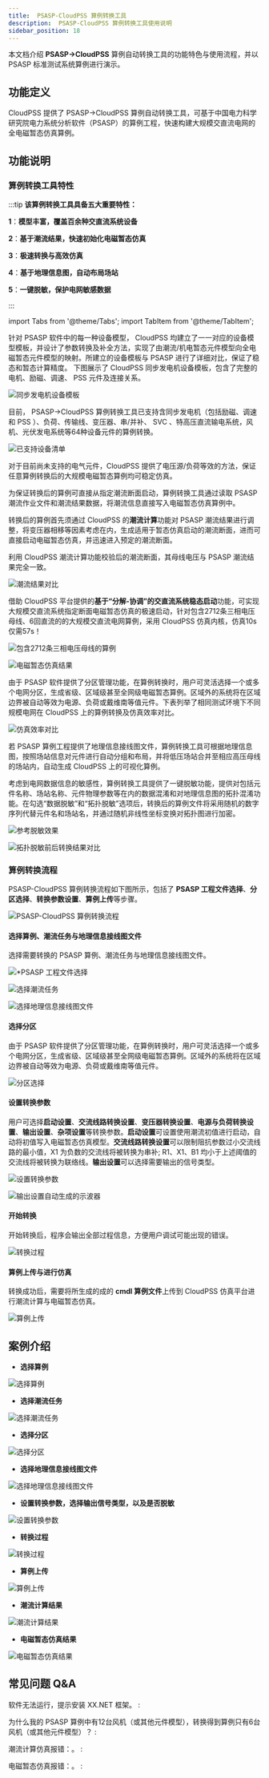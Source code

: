 ```yaml
---
title:  PSASP-CloudPSS 算例转换工具
description:  PSASP-CloudPSS 算例转换工具使用说明
sidebar_position: 18
---
```



本文档介绍 **PSASP→CloudPSS** 算例自动转换工具的功能特色与使用流程，并以 PSASP 标准测试系统算例进行演示。

## 功能定义

CloudPSS 提供了 PSASP→CloudPSS 算例自动转换工具，可基于中国电力科学研究院电力系统分析软件（PSASP）的算例工程，快速构建大规模交直流电网的全电磁暂态仿真算例。

## 功能说明

### 算例转换工具特性

:::tip
**该算例转换工具具备五大重要特性：**

**1**：**模型丰富，覆盖百余种交直流系统设备**

**2**：**基于潮流结果，快速初始化电磁暂态仿真**

**3**：**极速转换与高效仿真**

**4**：**基于地理信息图，自动布局场站**

**5**：**一键脱敏，保护电网敏感数据**

:::

import Tabs from '@theme/Tabs';
import TabItem from '@theme/TabItem';

<Tabs>
<TabItem value="feature1" label="模型丰富">

针对  PSASP 软件中的每一种设备模型， CloudPSS 均建立了一一对应的设备模型模板，并设计了参数转换及补全方法，实现了由潮流/机电暂态元件模型向全电磁暂态元件模型的映射。所建立的设备模板与 PSASP 进行了详细对比，保证了稳态和暂态计算精度。
下图展示了 CloudPSS 同步发电机设备模板，包含了完整的电机、励磁、调速、 PSS 元件及连接关系。

![同步发电机设备模板](./gen-template.jpg "同步发电机设备模板")

目前， PSASP→CloudPSS 算例转换工具已支持含同步发电机（包括励磁、调速和 PSS ）、负荷、传输线、变压器、串/并补、 SVC 、特高压直流输电系统，风机、光伏发电系统等64种设备元件的算例转换。

![已支持设备清单](image.png)

对于目前尚未支持的电气元件，CloudPSS 提供了电压源/负荷等效的方法，保证任意算例转换后的大规模电磁暂态算例均可稳定仿真。

</TabItem>
<TabItem value="feature2" label="基于潮流结果快速初始化">

为保证转换后的算例可直接从指定潮流断面启动，算例转换工具通过读取 PSASP 潮流作业文件和潮流结果数据，将潮流信息直接写入电磁暂态仿真算例中。

转换后的算例首先须通过 CloudPSS 的**潮流计算**功能对 PSASP 潮流结果进行调整，将变压器相移等因素考虑在内，生成适用于暂态仿真启动的潮流断面，进而可直接启动电磁暂态仿真，并迅速进入预定的潮流断面。

利用 CloudPSS 潮流计算功能校验后的潮流断面，其母线电压与 PSASP 潮流结果完全一致。

![潮流结果对比](./PF-result.png "潮流结果对比")

借助 CloudPSS 平台提供的**基于“分解-协调”的交直流系统稳态启动**功能，可实现大规模交直流系统指定断面电磁暂态仿真的极速启动，针对包含2712条三相电压母线、6回直流的的大规模交直流电网算例，采用 CloudPSS 仿真内核，仿真10s仅需57s！

![包含2712条三相电压母线的算例](./demo1.png "包含2712条三相电压母线的算例")

![电磁暂态仿真结果](./EMT-result.png "电磁暂态仿真结果")

</TabItem>
<TabItem value="feature3" label="极速转换与高效仿真">

由于 PSASP 软件提供了分区管理功能，在算例转换时，用户可灵活选择一个或多个电网分区，生成省级、区域级甚至全网级电磁暂态算例。区域外的系统将在区域边界被自动等效为电源、负荷或戴维南等值元件。下表列举了相同测试环境下不同规模电网在 CloudPSS 上的算例转换及仿真效率对比。

![仿真效率对比](./simu-efficiency.png "仿真效率对比")

</TabItem>
<TabItem value="feature4" label="基于地理信息图自动布局场站">

若 PSASP 算例工程提供了地理信息接线图文件，算例转换工具可根据地理信息图，按照场站信息对元件进行自动分组和布局，并将低压场站合并至相应高压母线的场站内，自动生成 CloudPSS 上的可视化算例。

</TabItem>
<TabItem value="feature5" label="一键脱敏">

考虑到电网数据信息的敏感性，算例转换工具提供了一键脱敏功能，提供对包括元件名称、场站名称、元件物理参数等在内的数据混淆和对地理信息图的拓扑混淆功能。在勾选“数据脱敏”和“拓扑脱敏”选项后，转换后的算例文件将采用随机的数字序列代替元件名和场站名，并通过随机非线性坐标变换对拓扑图进行加密。

![参考脱敏效果](./tm.png "参考脱敏效果")

![拓扑脱敏前后转换结果对比](./topo-tm.png "拓扑脱敏前后转换结果对比")

</TabItem>
</Tabs>

### 算例转换流程

PSASP-CloudPSS 算例转换流程如下图所示，包括了 **PSASP 工程文件选择**、**分区选择**、**转换参数设置**、**算例上传**等步骤。

![PSASP-CloudPSS 算例转换流程](psasp-trans.png)

#### 选择算例、潮流任务与地理信息接线图文件

选择需要转换的 PSASP 算例、潮流任务与地理信息接线图文件。

![*PSASP 工程文件选择](image-1.png)

![选择潮流任务](./PF-select.png)

![选择地理信息接线图文件](./geo-slect.png)

#### 选择分区

由于 PSASP 软件提供了分区管理功能，在算例转换时，用户可灵活选择一个或多个电网分区，生成省级、区域级甚至全网级电磁暂态算例。区域外的系统将在区域边界被自动等效为电源、负荷或戴维南等值元件。

![分区选择](image-2.png)

#### 设置转换参数

用户可选择**启动设置**、**交流线路转换设置**、**变压器转换设置**、**电源与负荷转换设置**、**输出设置**、**杂项设置**等转换参数。**启动设置**可设置使用潮流初值进行启动，自动将初值写入电磁暂态仿真模型。**交流线路转换设置**可以限制阻抗参数过小交流线路的最小值，X1 为负数的交流线将被转换为串补; R1、X1、B1 均小于上述阈值的交流线将被转换为联络线。**输出设置**可以选择需要输出的信号类型。

![设置转换参数](image-3.png)

![输出设置自动生成的示波器](image-91.png)

#### 开始转换

开始转换后，程序会输出全部过程信息，方便用户调试可能出现的错误。

![转换过程](./image-5.png)

#### 算例上传与进行仿真

转换成功后，需要将所生成的成的 **cmdl 算例文件**上传到 CloudPSS 仿真平台进行潮流计算与电磁暂态仿真。

![算例上传](./image-9.png)

## 案例介绍

<Tabs>
<TabItem value="case1" label="PSASP 标准算例转换">

- **选择算例**

![选择算例](./demo-select.png)

- **选择潮流任务**

![选择潮流任务](./PF-select.png)

- **选择分区**

![选择分区](./area-select.png)

- **选择地理信息接线图文件**

![选择地理信息接线图文件](./geo-slect.png)

- **设置转换参数，选择输出信号类型，以及是否脱敏**

![设置转换参数](./image-4.png)

- **转换过程**

![转换过程](./image-5.png)

- **算例上传**

![算例上传](./image-9.png)

- **潮流计算结果**

![潮流计算结果](./image-7.png)

- **电磁暂态仿真结果**

![电磁暂态仿真结果](./image-8.png)

</TabItem>

</Tabs>


## 常见问题 Q&A

软件无法运行，提示安装 XX.NET 框架。
:   

为什么我的 PSASP 算例中有12台风机（或其他元件模型），转换得到算例只有6台风机（或其他元件模型）？
:   

潮流计算仿真报错：。
:   

电磁暂态仿真报错：。
:   